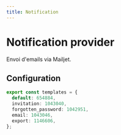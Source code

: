 ```yaml
---
title: Notification
---
```


# Notification provider

Envoi d'emails via Mailjet.

## Configuration

```typescript
export const templates = {
  default: 654884,
  invitation: 1043040,
  forgotten_password: 1042951,
  email: 1043046,
  export: 1146606,
};
```

